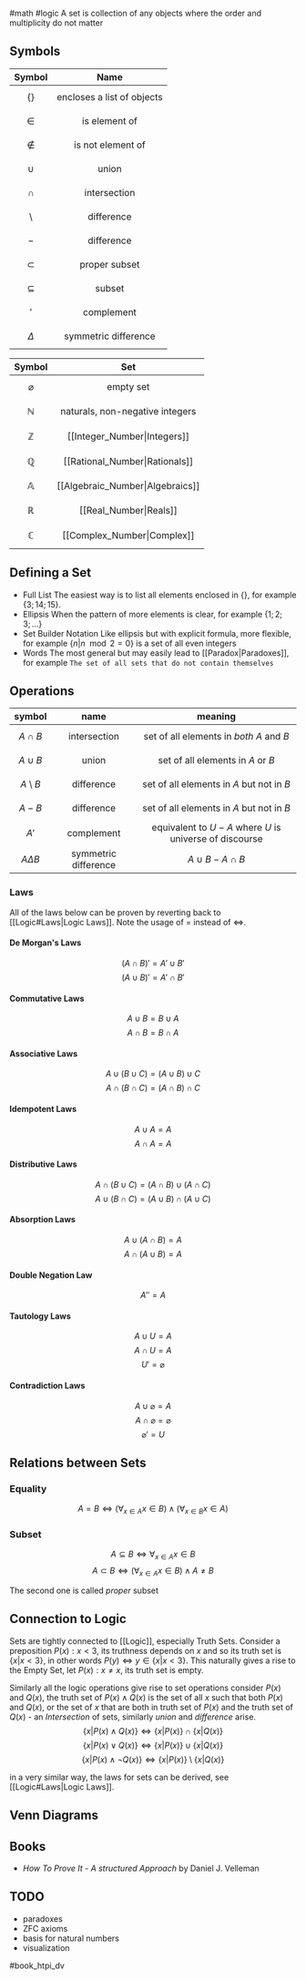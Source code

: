 #math #logic 
A set is collection of any objects where the order and multiplicity do not matter


## Symbols

| Symbol | Name |
|:---:|:---:|
| $$\{\}$$| encloses a list of objects|
| $$\in$$ | is element of |
| $$\notin$$ | is not element of |
| $$\cup$$ | union |
| $$\cap$$ | intersection |
| $$\setminus$$ | difference |
| $$-$$ | difference |
| $$\subset$$ | proper subset |
| $$\subseteq$$ | subset |
| $$'$$ | complement |
| $$\Delta $$ | symmetric difference |


| Symbol | Set |
|:---:|:---:|
| $$\varnothing$$ | empty set |
| $$\mathbb{N}$$| naturals, non-negative integers |
| $$\mathbb{Z}$$ | [[Integer_Number\|Integers]] |
| $$\mathbb{Q}$$ | [[Rational_Number\|Rationals]] |
| $$\mathbb{A}$$ | [[Algebraic_Number\|Algebraics]] |
| $$\mathbb{R}$$ | [[Real_Number\|Reals]] |
| $$\mathbb{C}$$ | [[Complex_Number\|Complex]] |

## Defining a Set

- Full List
The easiest way is to list all elements enclosed in $\{\}$, for example $\{3;14;15\}$.
- Ellipsis
When the pattern of more elements is clear, for example $\{1;2;3;\ldots\}$
- Set Builder Notation
Like ellipsis but with explicit formula, more flexible, for example $\{n \vert n \mod 2 = 0\}$ is a set of all even integers
- Words
The most general but may easily lead to [[Paradox|Paradoxes]], for example `The set of all sets that do not contain themselves`

## Operations

|symbol | name | meaning |
| :---:| :---: | :---:|
| $$A \cap B$$ | intersection | set of all elements in *both* $A$ and $B$|
| $$A \cup B$$ | union | set of all elements in $A$ or $B$|
| $$A \setminus B$$ | difference | set of all elements in $A$ but not in $B$|
| $$A - B$$ | difference | set of all elements in $A$ but not in $B$|
| $$A'$$ | complement | equivalent to $U - A$ where $U$ is universe of discourse |
| $$A \Delta B$$ | symmetric difference | $A \cup B - A \cap B$|

### Laws

All of the laws below can be proven by reverting back to [[Logic#Laws|Logic Laws]]. Note the usage of $=$ instead of $\Leftrightarrow$.

#### De Morgan's Laws
$$(A \cap B)' = A' \cup B'$$
$$(A \cup B)' = A' \cap B'$$

#### Commutative Laws
$$A \cup B = B \cup A$$
$$A \cap B = B \cap A$$

#### Associative Laws
$$A \cup (B \cup C) = (A \cup B) \cup C$$
$$A \cap (B \cap C) = (A \cap B) \cap C$$

#### Idempotent Laws
$$A \cup A = A$$
$$A \cap A = A$$

#### Distributive Laws
$$A \cap (B \cup C) = (A \cap B) \cup (A \cap C)$$
$$A \cup (B \cap C) = (A \cup B) \cap (A \cup C)$$

#### Absorption Laws
$$A \cup (A \cap B) = A$$
$$A \cap (A \cup B) = A$$

#### Double Negation Law
$$A'' = A$$

#### Tautology Laws
$$A \cup U = A$$
$$A \cap U = A$$
$$U' = \varnothing$$

#### Contradiction Laws
$$A \cup \varnothing = A$$
$$A \cap \varnothing = \varnothing$$
$$\varnothing' = U$$

## Relations between Sets

### Equality
$$A = B \Leftrightarrow \left(\forall_{x \in A} x \in B \right) \land \left(\forall_{x \in B} x \in A \right)$$

### Subset
$$A \subseteq B \Leftrightarrow \forall_{x \in A} x\in B$$
$$A \subset B \Leftrightarrow \left(\forall_{x \in A} x\in B\right) \land A \neq B$$

The second one is called *proper* subset

## Connection to Logic
Sets are tightly connected to [[Logic]], especially Truth Sets.
Consider a preposition $P(x): x < 3$, its truthness depends on $x$  and so its truth set is $\{x \vert x < 3\}$, in other words $P(y) \Leftrightarrow y \in \{x \vert x < 3\}$.
This naturally gives a rise to the Empty Set, let $P(x): x \neq x$, its truth set is empty.

Similarly all the logic operations give rise to set operations
consider $P(x)$ and $Q(x)$, the truth set of $P(x) \land Q(x)$ is the set of all $x$ such that both $P(x)$ and $Q(x)$, or the set of $x$ that are both in truth set of $P(x)$ and the truth set of $Q(x)$ - an *Intersection* of sets, similarly *union* and *difference* arise.
$$\{x \vert P(x) \land Q(x)\} \Leftrightarrow \{x \vert P(x)\} \cap \{x \vert Q(x)\}$$ 
$$\{x \vert P(x) \lor Q(x)\} \Leftrightarrow \{x \vert P(x)\} \cup \{x \vert Q(x)\}$$ 
$$\{x \vert P(x) \land \lnot Q(x)\} \Leftrightarrow \{x \vert P(x)\} \setminus \{x \vert Q(x)\}$$ 

in a very similar way, the laws for sets can be derived, see [[Logic#Laws|Logic Laws]].

## Venn Diagrams

## Books
- *How To Prove It - A structured Approach* by Daniel J. Velleman

## TODO
- paradoxes
- ZFC axioms
- basis for natural numbers
- visualization

#book_htpi_dv 